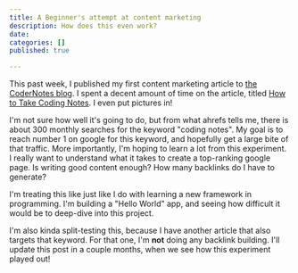 ```yaml
---
title: A Beginner's attempt at content marketing
description: How does this even work?
date: 
categories: []
published: true

---
```

This past week, I published my first content marketing article to [the CoderNotes blog](https://codernotes.io/blog). I spent a decent amount of time on the article, titled [How to Take Coding Notes](https://codernotes.io/blog/how-to-take-coding-notes "How to Take Coding Notes"). I even put pictures in!

I'm not sure how well it's going to do, but from what ahrefs tells me, there is about 300 monthly searches for the keyword "coding notes". My goal is to reach number 1 on google for this keyword, and hopefully get a large bite of that traffic. More importantly, I'm hoping to learn a lot from this experiment. I really want to understand what it takes to create a top-ranking google page. Is writing good content enough? How many backlinks do I have to generate?

I'm treating this like just like I do with learning a new framework in programming. I'm building a "Hello World" app, and seeing how difficult it would be to deep-dive into this project.

I'm also kinda split-testing this, because I have another article that also targets that keyword. For that one, I'm **not** doing any backlink building. I'll update this post in a couple months, when we see how this experiment played out!